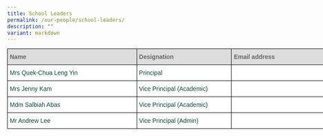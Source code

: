 ```yaml
---
title: School Leaders
permalink: /our-people/school-leaders/
description: ""
variant: markdown
---
```

<style type="text/css">
.tg  {border-collapse:collapse;border-spacing:0;margin:0px auto;}
.tg td{border-color:black;border-style:solid;border-width:1px;font-family:Arial, sans-serif;font-size:14px;
  overflow:hidden;padding:10px 5px;word-break:normal;}
.tg th{border-color:black;border-style:solid;border-width:1px;font-family:Arial, sans-serif;font-size:14px;
  font-weight:normal;overflow:hidden;padding:10px 5px;word-break:normal;}
.tg .tg-yhj3{background-color:#FFF;color:#0C463A;text-align:left;vertical-align:middle}
.tg .tg-feqv{background-color:#DDD;color:#666;font-weight:bold;text-align:left;vertical-align:middle}
.tg .tg-o5fr{background-color:#FFF;color:#FD6500;text-align:left;vertical-align:middle}
</style>
<table class="tg" style="undefined; table-layout: fixed; width: 820px">
<colgroup>
<col style="width: 300px">
<col style="width: 220px">
<col style="width: 300px">
</colgroup>
<tbody>
  <tr>
    <td class="tg-feqv"><span style="color:#666">Name</span></td>
    <td class="tg-feqv"><span style="color:#666">Designation</span></td>
    <td class="tg-feqv"><span style="color:#666">Email address</span></td>
  </tr>
  <tr>
    <td class="tg-yhj3">Mrs Quek-Chua Leng Yin<br></td>
    <td class="tg-yhj3">Principal<br></td>
    <td class="tg-o5fr"><a href="mailto:"><span style="text-decoration:none;color:#FD6500"></span></a><br></td>
  </tr>
  <tr>
    <td class="tg-yhj3">Mrs Jenny Kam<br></td>
    <td class="tg-yhj3">Vice Principal (Academic)</td>
    <td class="tg-o5fr"><a href="mailto:"><span style="text-decoration:none;color:#FD6500"></span></a><br></td>
  </tr>
	 <tr>
    <td class="tg-yhj3">Mdm Salbiah Abas<br></td>
    <td class="tg-yhj3">Vice Principal (Academic)</td>
    <td class="tg-o5fr"><a href="mailto:"><span style="text-decoration:none;color:#FD6500"></span></a><br></td>
  </tr>
  <tr>
    <td class="tg-yhj3">Mr Andrew Lee<br></td>
    <td class="tg-yhj3">Vice Principal (Admin)</td>
    <td class="tg-o5fr"><a href="mailto:"><span style="text-decoration:none;color:#FD6500"></span></a> </td>
  </tr>
</tbody>
</table>